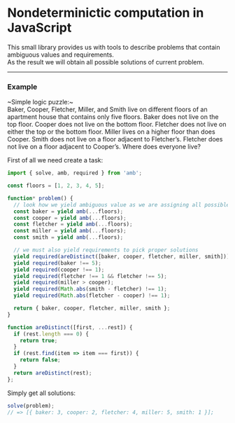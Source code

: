 # Nondeterminictic computation in JavaScript
This small library provides us with tools to describe problems that contain ambiguous values and requirements.  
As the result we will obtain all possible solutions of current problem.

***

### Example
~Simple logic puzzle:~  
Baker, Cooper, Fletcher, Miller, and Smith live on different
floors of an apartment house that contains only five
floors. Baker does not live on the top floor. Cooper does
not live on the bottom floor. Fletcher does not live on either
the top or the bottom floor. Miller lives on a higher
floor than does Cooper. Smith does not live on a floor adjacent
to Fletcher’s. Fletcher does not live on a floor adjacent
to Cooper’s. Where does everyone live?


First of all we need create a task:
```javascript 
import { solve, amb, required } from 'amb';

const floors = [1, 2, 3, 4, 5];

function* problem() {
  // look how we yield ambiguous value as we are assigning all possible values to every person
  const baker = yield amb(...floors);
  const cooper = yield amb(...floors);
  const fletcher = yield amb(...floors);
  const miller = yield amb(...floors);
  const smith = yield amb(...floors);

  // we must also yield requirements to pick proper solutions
  yield required(areDistinct([baker, cooper, fletcher, miller, smith]));
  yield required(baker !== 5);
  yield required(cooper !== 1);
  yield required(fletcher !== 1 && fletcher !== 5);
  yield required(miller > cooper);
  yield required(Math.abs(smith - fletcher) !== 1);
  yield required(Math.abs(fletcher - cooper) !== 1);

  return { baker, cooper, fletcher, miller, smith };
}

function areDistinct([first, ...rest]) {
  if (rest.length === 0) {
    return true;
  }
  if (rest.find(item => item === first)) {
    return false;
  }
  return areDistinct(rest);
};
```

Simply get all solutions:
```javascript 
solve(problem);
// => [{ baker: 3, cooper: 2, fletcher: 4, miller: 5, smith: 1 }];
```
